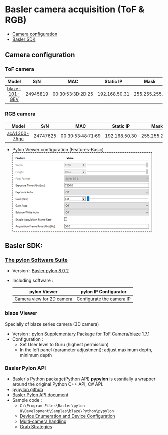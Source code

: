 # Basler camera acquisition (ToF & RGB)
 
- [Camera configuration](#camera-configuration)
- [Basler SDK](#basler-sdk)

## Camera configuration
### ToF camera
| Model | S/N | MAC | Static IP | Mask | Gate |
| :---: | :---: | :---: | :---: | :---: | :---: |
| [blaze-101-GEV](https://docs.baslerweb.com/blaze-101?_gl=1*3x5v93*_gcl_au*MTE4MTUyODIwOS4xNzYwOTM5NTEx*_ga*NjQ3Njg1OTE3LjE3NjA5Mzk1MTE.*_ga_5KSFYEQ7CY*czE3NjEwOTAzODAkbzQkZzEkdDE3NjEwOTAzOTckajQzJGwwJGgw#hardware-requirements) | 24945819 | 00:30:53:3D:2D:25 | 192.168.50.31 | 255.255.255.0 | 0.0.0.0 |

### RGB camera
| Model | S/N | MAC | Static IP | Mask | Gate |
| :---: | :---: | :---: | :---: | :---: | :---: |
| [acA1300-75gc](https://docs.baslerweb.com/aca1300-75gc) | 24747625 | 00:30:53:48:71:69 | 192.168.50.30 | 255.255.255.0 | 0.0.0.0 |
- Pylon Viewer configuration (Features-Basic)  
  ![acA1300_75gc_Pylon_Viewer_config](./images/acA1300_75gc_Pylon_Viewer_config.png)

## Basler SDK:
### [The pylon Software Suite](https://www.baslerweb.com/en/software/pylon-software-suite/)
- Version : [Basler pylon 8.0.2](https://www.baslerweb.com/zh-tw/downloads/software/1378313866/?downloadCategory.values.label.data=pylon+Supplementary+Package&downloadCategory.values.label.data=pylon)
- Including software :

  | pylon Viewer | pylon IP Configurator |
  | :--: | :--: |
  | Camera view for 2D camera | Configurate the camera IP | 

### blaze Viewer
Specially of blaze series camera (3D camera)
- Version : [pylon Supplementary Package for ToF Camera/blaze 1.7.1](https://www.baslerweb.com/zh-tw/downloads/software/2633371261/?downloadCategory.values.label.data=pylon+Supplementary+Package)
- Configuration : 
  - Set User level to Guru (highest permission)
  - In the left panel (parameter adjustment): adjust maximum depth, minimum depth

### Basler Pylon API
- Basler's Python package(Python API) **pypylon** is essntially a wrapper around the original Python C++ API, C# API.
- [pypylon github](https://github.com/basler/pypylon/tree/master)
- [Basler Pylon API document](https://zh.docs.baslerweb.com/pylonapi/index)
- Sample code :  
  - `C:\Program Files\Basler\pylon 8\Development\Samples\blaze\Python\pypylon`
  - [Device Enumeration and Device Configuration](https://github.com/basler/pypylon-samples/blob/main/notebooks/basic-examples/deviceenumeration_and_configuration.ipynb)
  - [Multi-camera handling](https://github.com/basler/pypylon-samples/blob/main/notebooks/basic-examples/multicamera_handling.ipynb)
  - [Grab Strategies](https://github.com/basler/pypylon-samples/blob/main/notebooks/basic-examples/grabstrategies.ipynb)
